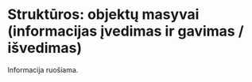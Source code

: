 # Struktūros: objektų masyvai (informacijas įvedimas ir gavimas / išvedimas)

Informacija ruošiama.

<!-- 

#include <iostream>
#include <iomanip>
using namespace std;

struct preke
{
    string pavadinimas;
    double kaina;
    int kiekis;

    void sudeti_duomenis(string pavad, double kaina, int kiekis)
    {
        pavadinimas = pavad;
        this->kaina = kaina;
        this->kiekis = kiekis;
    }

    void isvesti()
    {
        cout << setw(20) << left << pavadinimas << " "
            << kaina << " eur.    "
            << kiekis << " vnt." << endl;
    }
};

struct parduotuve
{
    string pavadinimas;
    preke prekes[100];
    int prekiu_kiekis;

    void isvedimas()
    {
        cout << "Parduotuves " << pavadinimas << " prekes:" << endl;
        for (int i = 0; i < prekiu_kiekis; i++)
        {
            prekes[i].isvesti();
        }
    }
};

int main()
{
    parduotuve maxima;
    preke p1, p2;

    p1.sudeti_duomenis("Piestukas", 0.89, 87);
    p2.sudeti_duomenis("Sasiuvinys", 1.78, 548);

    maxima.pavadinimas = "Maxima";
    maxima.prekes[0] = p1;
    maxima.prekes[1] = p2;
    maxima.prekiu_kiekis = 2;

    maxima.isvedimas();

    return 0;
}

 -->
